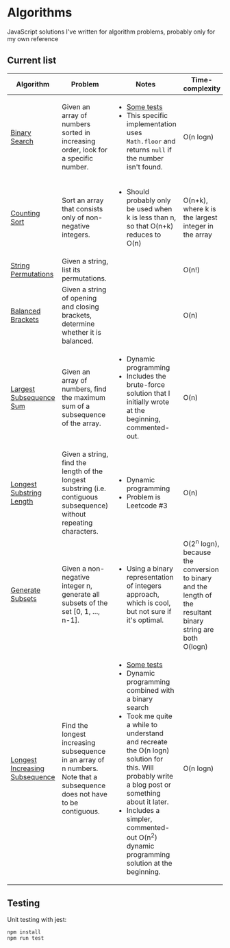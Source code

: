 # Algorithms
JavaScript solutions I've written for algorithm problems, probably only for my own reference


## Current list
| Algorithm | Problem | Notes | Time-complexity | Space-complexity |
| ----------- | ----------- | ----------- | ----------- | ----------- | 
| [Binary Search](https://github.com/smilevideo/algorithms/blob/master/algorithms/binarySearch.js) | Given an array of numbers sorted in increasing order, look for a specific number. | <ul><li>[Some tests](https://github.com/smilevideo/algorithms/blob/master/tests/binarySearch.test.js)</li><li>This specific implementation uses `Math.floor` and returns `null` if the number isn't found.</li></ul> | O(n logn) | O(1) |
| [Counting Sort](https://github.com/smilevideo/algorithms/blob/master/algorithms/countingSort.js) | Sort an array that consists only of non-negative integers. | <ul><li>Should probably only be used when k is less than n, so that O(n+k) reduces to O(n)</li></ul> | O(n+k), where k is the largest integer in the array | O(n+k) |
| [String Permutations](https://github.com/smilevideo/algorithms/blob/master/algorithms/stringPermutations.js) | Given a string, list its permutations. || O(n!) | O(n!) |
| [Balanced Brackets](https://github.com/smilevideo/algorithms/blob/master/algorithms/balancedBrackets.js) | Given a string of opening and closing brackets, determine whether it is balanced. || O(n) | O(n) |
| [Largest Subsequence Sum](https://github.com/smilevideo/algorithms/blob/master/algorithms/largestSubarraySum.js) | Given an array of numbers, find the maximum sum of a subsequence of the array. | <ul><li>Dynamic programming</li><li>Includes the brute-force solution that I initially wrote at the beginning, commented-out.</li></ul> | O(n) | O(1) | 
| [Longest Substring Length](https://github.com/smilevideo/algorithms/blob/master/algorithms/lengthOfLongestSubstring.js) | Given a string, find the length of the longest substring (i.e. contiguous subsequence) without repeating characters. | <ul><li>Dynamic programming</li><li>Problem is Leetcode #3</li></ul> | O(n) | O(n) |
| [Generate Subsets](https://github.com/smilevideo/algorithms/blob/master/algorithms/generateSubsets.js) | Given a non-negative integer n, generate all subsets of the set \[0, 1, ..., n-1\]. | <ul><li>Using a binary representation of integers approach, which is cool, but not sure if it's optimal.</li></ul> | O(2<sup>n</sup> logn), because the conversion to binary and the length of the resultant binary string are both O(logn) | O(2<sup>n</sup> logn) |
| [Longest Increasing Subsequence](https://github.com/smilevideo/algorithms/blob/master/algorithms/longestIncreasingSubsequence.js) | Find the longest increasing subsequence in an array of n numbers. Note that a subsequence does not have to be contiguous. | <ul><li>[Some tests](https://github.com/smilevideo/algorithms/blob/master/tests/LIS.test.js)</li><li>Dynamic programming combined with a binary search</li><li>Took me quite a while to understand and recreate the O(n logn) solution for this. Will probably write a blog post or something about it later.</li><li>Includes a simpler, commented-out O(n<sup>2</sup>) dynamic programming solution at the beginning.</li></ul> | O(n logn) | O(n) |


## Testing
Unit testing with jest:
```
npm install
npm run test
```
